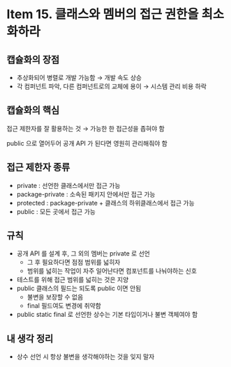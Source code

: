 # Item 15. 클래스와 멤버의 접근 권한을 최소화하라

## 캡슐화의 장점

- 추상화되어 병렬로 개발 가능함 → 개발 속도 상승
- 각 컴퍼넌트 파악, 다른 컴퍼넌트로의 교체에 용이 → 시스템 관리 비용 하락

## 캡슐화의 핵심

접근 제한자를 잘 활용하는 것 → 가능한 한 접근성을 좁혀야 함

public 으로 열어두어 공개 API 가 된다면 영원히 관리해줘야 함

## 접근 제한자 종류

- private : 선언한 클래스에서만 접근 가능
- package-private : 소속된 패키지 안에서만 접근 가능
- protected : package-private + 클래스의 하위클래스에서 접근 가능
- public : 모든 곳에서 접근 가능

## 규칙

- 공개 API 를 설계 후, 그 외의 멤버는 private 로 선언
    - 그 후 필요하다면 점점 범위를 넓히자
    - 범위를 넓히는 작업이 자주 일어난다면 컴포넌트를 나눠야하는 신호
- 테스트를 위해 접근 범위를 넓히는 것은 지양
- public 클래스의 필드는 되도록 public 이면 안됨
    - 불변을 보장할 수 없음
    - final 필드여도 변경에 취약함
- public static final 로 선언한 상수는 기본 타입이거나 불변 객체여야 함

## 내 생각 정리

- 상수 선언 시 항상 불변을 생각해야하는 것을 잊지 말자
